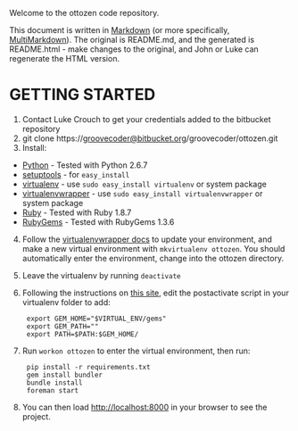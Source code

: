 Welcome to the ottozen code repository.

This document is written in 
[Markdown](http://daringfireball.net/projects/markdown/)
(or more specifically,
[MultiMarkdown](http://fletcherpenney.net/multimarkdown/)).
The original is README.md, and the generated is README.html - make changes to
the original, and John or Luke can regenerate the HTML version.

GETTING STARTED
===============
1. Contact Luke Crouch to get your credentials added to the bitbucket repository
2. git clone https://groovecoder@bitbucket.org/groovecoder/ottozen.git
3. Install:
  * [Python](http://www.python.org/getit/) - Tested with Python 2.6.7
  * [setuptools](http://pypi.python.org/pypi/setuptools) - for `easy_install`
  * [virtualenv](http://www.virtualenv.org/en/latest/index.html) - use
    `sudo easy_install virtualenv` or system package
  * [virtualenvwrapper][vew] - use `sudo easy_install virtualenvwrapper` or
    system package
  * [Ruby](http://www.ruby-lang.org/en/downloads/) - Tested with Ruby 1.8.7
  * [RubyGems](http://rubygems.org/) - Tested with RubyGems 1.3.6
4. Follow the [virtualenvwrapper docs][vewd] to update your environment, and
   make a new virtual environment with `mkvirtualenv ottozen`.  You should
   automatically enter the environment, change into the ottozen directory.
5. Leave the virtualenv by running `deactivate`
6. Following the instructions on [this site][bruno], edit the postactivate 
   script in your virtualenv folder to add:

        export GEM_HOME="$VIRTUAL_ENV/gems"
        export GEM_PATH=""
        export PATH=$PATH:$GEM_HOME/

7. Run `workon ottozen` to enter the virtual environment, then run:

        pip install -r requirements.txt
        gem install bundler
        bundle install
        foreman start

8. You can then load <http://localhost:8000> in your browser to see the
   project.

[bruno]: http://bruno.im/2011/sep/29/streamline-your-django-workflow/
[vew]: http://www.doughellmann.com/projects/virtualenvwrapper/
[vewd]: http://www.doughellmann.com/docs/virtualenvwrapper/

